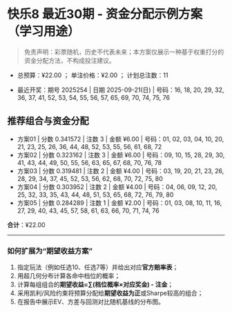 # 快乐8 最近30期 - 资金分配示例方案（学习用途）

> 免责声明：彩票随机，历史不代表未来；本方案仅展示一种基于权重打分的资金分配方法，不构成投注建议。

- 总预算：¥22.00 ； 单注价格：¥2.00 ； 计划总注数：11

- 最近开奖：期号 2025254 | 日期 2025-09-21(日) | 号码：16, 18, 20, 29, 32, 36, 37, 41, 52, 53, 54, 55, 56, 57, 65, 69, 70, 74, 75, 76


## 推荐组合与资金分配

- 方案01 | 分数 0.341572 | 注数   3 | 金额 ¥6.00 | 号码：01, 02, 03, 04, 10, 20, 21, 23, 25, 26, 36, 44, 48, 52, 53, 55, 56, 61, 68, 72
- 方案02 | 分数 0.323162 | 注数   3 | 金额 ¥6.00 | 号码：09, 10, 15, 28, 29, 30, 41, 43, 44, 49, 50, 55, 56, 63, 65, 67, 68, 70, 76, 78
- 方案03 | 分数 0.319481 | 注数   2 | 金额 ¥4.00 | 号码：03, 19, 20, 21, 23, 26, 28, 29, 34, 37, 45, 52, 53, 56, 62, 68, 70, 72, 75, 80
- 方案04 | 分数 0.303952 | 注数   2 | 金额 ¥4.00 | 号码：04, 06, 09, 12, 20, 25, 32, 33, 35, 43, 44, 48, 51, 53, 65, 68, 72, 76, 79, 80
- 方案05 | 分数 0.284289 | 注数   1 | 金额 ¥2.00 | 号码：01, 03, 08, 10, 11, 16, 27, 29, 40, 43, 45, 57, 58, 61, 63, 66, 70, 71, 74, 76

**合计**：¥22.00


---
### 如何扩展为“期望收益方案”

1) 指定玩法（例如任选10、任选7等）并给出对应**官方赔率表**；
2) 用超几何分布计算各命中档位的概率；
3) 计算每组组合的**期望收益=∑(档位概率×对应奖金) - 注金**；
4) 采用凯利/风险约束将预算分配给**期望收益为正**或Sharpe较高的组合；
5) 在报告中展示EV、方差与回测对比随机基线的分布图。